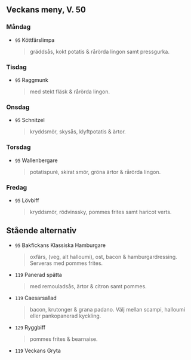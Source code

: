## Veckans meny, V. 50

### Måndag 

* `95` Köttfärslimpa
  > gräddsås, kokt potatis & rårörda lingon samt pressgurka.  
 
  


### Tisdag

* `95` Raggmunk
  > med stekt fläsk & rårörda lingon. 
  


### Onsdag

* `95` Schnitzel
  > kryddsmör, skysås, klyftpotatis & ärtor. 



### Torsdag

* `95` Wallenbergare
  >  potatispuré, skirat smör, gröna ärtor & rårörda lingon. 


### Fredag

* `95` Lövbiff
  > kryddsmör, rödvinssky, pommes frites samt haricot verts.


## Stående alternativ

* `95` Bakfickans Klassiska Hamburgare
  >oxfärs, (veg, alt halloumi), ost, bacon & hamburgardressing. Serveras med pommes frites.

* `119`  Panerad spätta
  >   med remouladsås, ärtor & citron samt pommes.

* `119` Caesarsallad
  > bacon, krutonger & grana padano. Välj mellan scampi, halloumi eller pankopanerad kyckling.
  
* `129` Ryggbiff
  > pommes frites & bearnaise.

* `119` Veckans Gryta 
  

